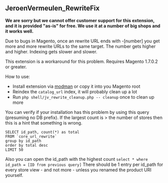 ## JeroenVermeulen_RewriteFix

**We are sorry but we cannot offer customer support for this extension, and it is provided "as-is" for free. We use it at a number of big shops and it works well.**

Due to bugs in Magento, once an rewrite URL ends with -[number] you get more and more rewrite URLs to the same target. The number gets higher and higher. Indexing gets slower and slower.

This extension is a workaround for this problem.
Requires Magento 1.7.0.2 or greater.

How to use:
* Install extension via [modman](https://github.com/colinmollenhour/modman) or copy it into you Magento root
* Reindex the `catalog_url` index, it will probably clean up a lot
* Run `php shell/jv_rewrite_cleanup.php -- cleanup` once to clean up more

You can verify if your installation has this problem by using this query (presuming no DB prefix). If the largest count is > the number of stores then this is a hint that something is wrong. 

```
SELECT id_path, count(*) as total
FROM `core_url_rewrite`
group by id_path
order by total desc
LIMIT 50
```

Also you can open the id_path with the highest count `select * where id_path = [ID from previous query]`
There should be 1 entry per id_path for every store view - and not more - unless you renamed the product URI yourself. 



